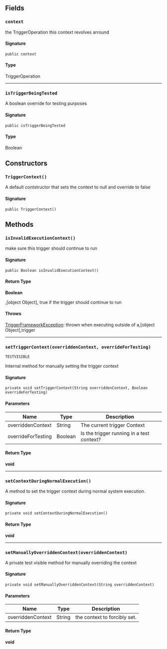 ## Fields

### `context`

the TriggerOperation this context revolves arround

#### Signature

```apex
public context
```

#### Type

TriggerOperation

---

### `isTriggerBeingTested`

A boolean override for testing purposes

#### Signature

```apex
public isTriggerBeingTested
```

#### Type

Boolean

## Constructors

### `TriggerContext()`

A default contstructor that sets the context to null and override to false

#### Signature

```apex
public TriggerContext()
```

## Methods

### `isInvalidExecutionContext()`

make sure this trigger should continue to run

#### Signature

```apex
public Boolean isInvalidExecutionContext()
```

#### Return Type

**Boolean**

,[object Object], true if the trigger should continue to run

#### Throws

[TriggerFrameworkException](TriggerFrameworkException.md): thrown when executing outside of a,[object Object],trigger

---

### `setTriggerContext(overriddenContext, overrideForTesting)`

`TESTVISIBLE`

Internal method for manually setting the trigger context

#### Signature

```apex
private void setTriggerContext(String overriddenContext, Boolean overrideForTesting)
```

#### Parameters

| Name               | Type    | Description                               |
| ------------------ | ------- | ----------------------------------------- |
| overriddenContext  | String  | The current trigger Context               |
| overrideForTesting | Boolean | Is the trigger running in a test context? |

#### Return Type

**void**

---

### `setContextDuringNormalExecution()`

A method to set the trigger context during normal system execution.

#### Signature

```apex
private void setContextDuringNormalExecution()
```

#### Return Type

**void**

---

### `setManuallyOverriddenContext(overriddenContext)`

A private test visible method for manually overriding the context

#### Signature

```apex
private void setManuallyOverriddenContext(String overriddenContext)
```

#### Parameters

| Name              | Type   | Description                  |
| ----------------- | ------ | ---------------------------- |
| overriddenContext | String | the context to forcibly set. |

#### Return Type

**void**
